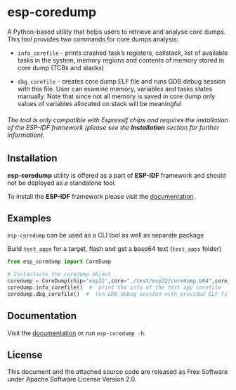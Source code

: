 # esp-coredump

A Python-based utility that helps users to retrieve and analyse core dumps. This tool provides two commands for core dumps analysis:

- `info_corefile` - prints crashed task’s registers, callstack, list of available tasks in the system, memory regions and contents of memory stored in core dump (TCBs and stacks)

- `dbg_corefile` - creates core dump ELF file and runs GDB debug session with this file. User can examine memory, variables and tasks states manually. Note that since not all memory is saved in core dump only values of variables allocated on stack will be meaningful

###### The tool is only compatible with Espressif chips and requires the installation of the ESP-IDF framework (please see the **Installation** section for further information).

## Installation

**esp-coredump** utility is offered as a part of **ESP-IDF** framework and should not be deployed as a standalone tool.

To install the **ESP-IDF** framework please visit the [documentation](https://docs.espressif.com/projects/esp-idf/en/latest/esp32/get-started/index.html).

## Examples

`esp-coredump` can be used as a CLI tool as well as separate package

Build  `test_apps` for a target, flash and get a base64 text (`test_apps` folder)

```python
from esp_coredump import CoreDump

# Instantiate the coredump object
coredump = CoreDump(chip='esp32',core="./test/esp32/coredump.b64",core_format='b64', prog='./test_apps/build/test_core_dump.elf')
coredump.info_corefile()  #  print the info of the test app corefile
coredump.dbg_corefile()  #  run GDB debug session with provided ELF file
```

## Documentation

Visit the [documentation](https://docs.espressif.com/projects/esp-idf/en/latest/esp32/api-guides/core_dump.html) or run `esp-coredump -h`.

## License

This document and the attached source code are released as Free Software under Apache Software License Version 2.0.
